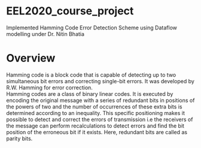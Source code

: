 # EEL2020_course_project
Implemented Hamming Code Error Detection Scheme using Dataflow modelling under Dr. Nitin Bhatia

# Overview
Hamming code is a block code that is capable of detecting up to two simultaneous bit errors and correcting single-bit errors. It was developed by R.W. Hamming for error correction. <br/>
Hamming codes are a class of binary linear codes. It is executed by encoding the original message with a series of redundant bits in positions of the powers of two and the number of occurrences of these extra bits is determined according to an inequality. This specific positioning makes it possible to detect and correct the errors of transmission i.e the receivers of the message can perform recalculations to detect errors and find the bit position of the erroneous bit if it exists. Here, redundant bits are called as parity bits.
